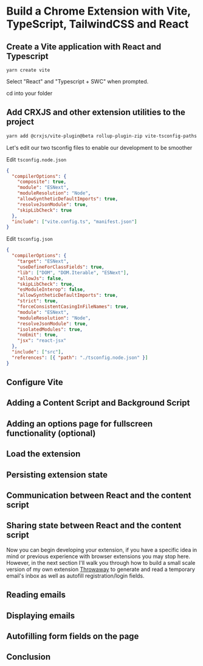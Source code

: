 # Build a Chrome Extension with Vite, TypeScript, TailwindCSS and React

## Create a Vite application with React and Typescript

```
yarn create vite
```

Select "React" and "Typescript + SWC" when prompted.

cd into your folder

## Add CRXJS and other extension utilities to the project

```bash
yarn add @crxjs/vite-plugin@beta rollup-plugin-zip vite-tsconfig-paths -D
```

Let's edit our two tsconfig files to enable our development to be smoother

Edit `tsconfig.node.json`

```json
{
  "compilerOptions": {
    "composite": true,
    "module": "ESNext",
    "moduleResolution": "Node",
    "allowSyntheticDefaultImports": true,
    "resolveJsonModule": true,
    "skipLibCheck": true
  },
  "include": ["vite.config.ts", "manifest.json"]
}
```

Edit `tsconfig.json`

```json
{
  "compilerOptions": {
    "target": "ESNext",
    "useDefineForClassFields": true,
    "lib": ["DOM", "DOM.Iterable", "ESNext"],
    "allowJs": false,
    "skipLibCheck": true,
    "esModuleInterop": false,
    "allowSyntheticDefaultImports": true,
    "strict": true,
    "forceConsistentCasingInFileNames": true,
    "module": "ESNext",
    "moduleResolution": "Node",
    "resolveJsonModule": true,
    "isolatedModules": true,
    "noEmit": true,
    "jsx": "react-jsx"
  },
  "include": ["src"],
  "references": [{ "path": "./tsconfig.node.json" }]
}
```

## Configure Vite

## Adding a Content Script and Background Script

## Adding an options page for fullscreen functionality (optional)

## Load the extension

## Persisting extension state

## Communication between React and the content script

## Sharing state between React and the content script

Now you can begin developing your extension, if you have a specific idea in mind or previous experience with browser extensions you may stop here. However, in the next section I'll walk you through how to build a small scale version of my own extension [Throwaway](https://throwaway.raslan.dev) to generate and read a temporary email's inbox as well as autofill registration/login fields.

## Reading emails

## Displaying emails

## Autofilling form fields on the page

## Conclusion